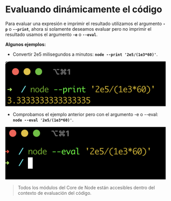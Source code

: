 # Evaluando dinámicamente el código



Para evaluar una expresión e imprimir el resultado utilizamos el argumento **`-p`** o **`--print`**, ahora si solamente deseamos evaluar pero no imprimir el resultado usamos el argumento **`-e`** o **`--eval`**.

**Algunos ejemplos:**

* Convertir 2e5 milisegundos a minutos: **`node --print '2e5/(1e3*60)'`**.

![](../../.gitbook/assets/image%20%283%29.png)

* Comprobamos el ejemplo anterior pero con el argumento -e o --eval: **`node --eval '2e5/(1e3*60)'`**.

![](../../.gitbook/assets/image%20%284%29.png)

> Todos los módulos del Core de Node están accesibles dentro del contexto de evaluación del código.

